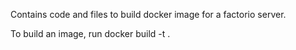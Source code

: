 Contains code and files to build docker image for a factorio server.

To build an image, run docker build -t <image-name> .
